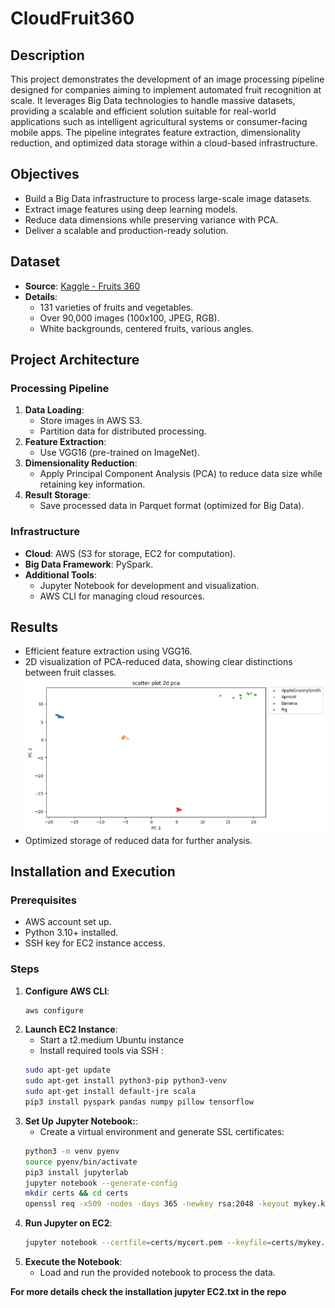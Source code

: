# CloudFruit360

## Description
This project demonstrates the development of an image processing pipeline designed for companies aiming to implement automated fruit recognition at scale. It leverages Big Data technologies to handle massive datasets, providing a scalable and efficient solution suitable for real-world applications such as intelligent agricultural systems or consumer-facing mobile apps. The pipeline integrates feature extraction, dimensionality reduction, and optimized data storage within a cloud-based infrastructure.

## Objectives
- Build a Big Data infrastructure to process large-scale image datasets.
- Extract image features using deep learning models.
- Reduce data dimensions while preserving variance with PCA.
- Deliver a scalable and production-ready solution.

## Dataset
- **Source**: [Kaggle - Fruits 360](https://www.kaggle.com/moltean/fruits)
- **Details**:
  - 131 varieties of fruits and vegetables.
  - Over 90,000 images (100x100, JPEG, RGB).
  - White backgrounds, centered fruits, various angles.

## Project Architecture
### Processing Pipeline
1. **Data Loading**:
   - Store images in AWS S3.
   - Partition data for distributed processing.
2. **Feature Extraction**:
   - Use VGG16 (pre-trained on ImageNet).
3. **Dimensionality Reduction**:
   - Apply Principal Component Analysis (PCA) to reduce data size while retaining key information.
4. **Result Storage**:
   - Save processed data in Parquet format (optimized for Big Data).

### Infrastructure
- **Cloud**: AWS (S3 for storage, EC2 for computation).
- **Big Data Framework**: PySpark.
- **Additional Tools**:
  - Jupyter Notebook for development and visualization.
  - AWS CLI for managing cloud resources.

## Results
- Efficient feature extraction using VGG16.
- 2D visualization of PCA-reduced data, showing clear distinctions between fruit classes.
  ![images](images/images.png)
- Optimized storage of reduced data for further analysis.

## Installation and Execution
### Prerequisites
- AWS account set up.
- Python 3.10+ installed.
- SSH key for EC2 instance access.

### Steps
1. **Configure AWS CLI**:
   ```bash
   aws configure
2. **Launch EC2 Instance**:
   - Start a t2.medium Ubuntu instance
   - Install required tools via SSH :
   ```bash
   sudo apt-get update
   sudo apt-get install python3-pip python3-venv
   sudo apt-get install default-jre scala
   pip3 install pyspark pandas numpy pillow tensorflow
3. **Set Up Jupyter Notebook:**:
   - Create a virtual environment and generate SSL certificates:
   ```bash
   python3 -m venv pyenv
   source pyenv/bin/activate
   pip3 install jupyterlab
   jupyter notebook --generate-config
   mkdir certs && cd certs
   openssl req -x509 -nodes -days 365 -newkey rsa:2048 -keyout mykey.key -out mycert.pem
4. **Run Jupyter on EC2**:
   ```bash
   jupyter notebook --certfile=certs/mycert.pem --keyfile=certs/mykey.key --ip=0.0.0.0 --port=8888
5. **Execute the Notebook**:
   - Load and run the provided notebook to process the data.
     
**For more details check the installation jupyter EC2.txt in the repo**
